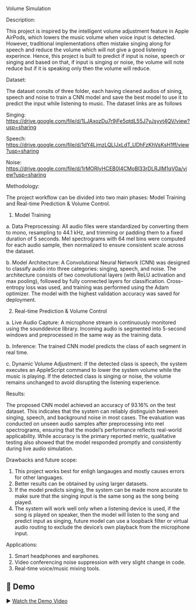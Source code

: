 Volume Simulation 

Description:

This project is inspired by the intelligent volume adjustment feature in Apple AirPods, which lowers the music volume when voice input is detected. However, traditional implementations often mistake singing along for speech and reduce the volume which will not give a good listening experince. 
Hence, this project is built to predict if input is noise, speech or singing and based on that, if input is singing or noise, the volume will note reduce but if it is speaking only then the volume will reduce.


Dataset:

The dataset consits of three folder, each having cleaned audios of sining, speech and noise to train a CNN model and save the best model to use it to predict the input while listening to music.
The dataset links are as follows 

Singing: https://drive.google.com/file/d/1LJAxozDu7r9jFe5qtdL55J7yJsyvt4QV/view?usp=sharing

Speech: https://drive.google.com/file/d/1dY4LjmzLQLIJxLdT_UDhFzKhVsKsH1ff/view?usp=sharing

Noise: https://drive.google.com/file/d/1rMORIyHCEB0l4CMoBl33rDLRJlM1qV0a/view?usp=sharing


Methodology:

The project workflow can be divided into two main phases: Model Training and Real-time Prediction & Volume Control.

1. Model Training

a. Data Preprocessing: All audio files were standardized by converting them to mono, resampling to 44.1 kHz, and trimming or padding them to a fixed duration of 5 seconds. Mel spectrograms with 64 mel bins were computed for each audio sample, then normalized to ensure consistent scale across the dataset.

b. Model Architecture: A Convolutional Neural Network (CNN) was designed to classify audio into three categories: singing, speech, and noise.
The architecture consists of two convolutional layers (with ReLU activation and max pooling), followed by fully connected layers for classification.
Cross-entropy loss was used, and training was performed using the Adam optimizer.
The model with the highest validation accuracy was saved for deployment.

2. Real-time Prediction & Volume Control

a. Live Audio Capture: A microphone stream is continuously monitored using the sounddevice library. Incoming audio is segmented into 5-second windows and preprocessed in the same way as the training data.

b. Inference: The trained CNN model predicts the class of each segment in real time.

c. Dynamic Volume Adjustment: If the detected class is speech, the system executes an AppleScript command to lower the system volume while the music is playing. If the detected class is singing or noise, the volume remains unchanged to avoid disrupting the listening experience.

Results:

The proposed CNN model achieved an accuracy of 93.16% on the test dataset. This indicates that the system can reliably distinguish between singing, speech, and background noise in most cases. The evaluation was conducted on unseen audio samples after preprocessing into mel spectrograms, ensuring that the model’s performance reflects real-world applicability. While accuracy is the primary reported metric, qualitative testing also showed that the model responded promptly and consistently during live audio simulation.

Drawbacks and future scope:

1. This project works best for enligh langauges and mostly causes errors for other languages.
2. Better results can be obtained by using larger datasets.
3. If the model predicts singing, the system can be made more accurate to make sure that the singing input is the same song as the song being played.
4. The system will work well only when a listening device is used, if the song is played on speaker, then the model will listen to the song and predict input as singing, future model can use a loopback filter or virtual audio routing to exclude the device’s own playback from the microphone input.

Applications:

1. Smart headphones and earphones.
2. Video conferencing noise suppression with very slight change in code.
3. Real-time voice/music mixing tools.

## 🎥 Demo

▶ [Watch the Demo Video](https://drive.google.com/file/d/15p-LMeNbUBdl0f0drQRK1IcZYpIammoV/view?usp=drive_link)

